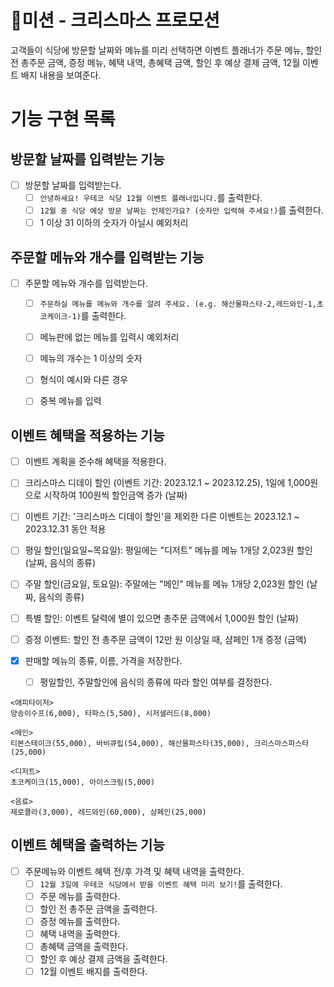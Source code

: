 # 🚀미션 - 크리스마스 프로모션

고객들이 식당에 방문할 날짜와 메뉴를 미리 선택하면 이벤트 플래너가 
주문 메뉴, 할인 전 총주문 금액, 증정 메뉴, 혜택 내역, 총혜택 금액, 할인 후 예상 결제 금액, 12월 이벤트 배지 내용을 보여준다.

# 기능 구현 목록

## 방문할 날짜를 입력받는 기능

- [ ] 방문할 날짜를 입력받는다.
  - [ ] `안녕하세요! 우테코 식당 12월 이벤트 플래너입니다.`를 출력한다.
  - [ ] `12월 중 식당 예상 방문 날짜는 언제인가요? (숫자만 입력해 주세요!)`를 출력한다. 
  - [ ] 1 이상 31 이하의 숫자가 아닐시 예외처리

## 주문할 메뉴와 개수를 입력받는 기능

- [ ] 주문할 메뉴와 개수를 입력받는다.
  - [ ] `주문하실 메뉴를 메뉴와 개수를 알려 주세요. (e.g. 해산물파스타-2,레드와인-1,초코케이크-1)`를 출력한다.
  - [ ] 메뉴판에 없는 메뉴를 입력시 예외처리
  - [ ] 메뉴의 개수는 1 이상의 숫자
  - [ ] 형식이 예시와 다른 경우
  - [ ] 중복 메뉴를 입력


## 이벤트 혜택을 적용하는 기능

- [ ] 이벤트 계획을 준수해 혜택을 적용한다.
- [ ] 크리스마스 디데이 할인 (이벤트 기간: 2023.12.1 ~ 2023.12.25), 1일에 1,000원으로 시작하여 100원씩 할인금액 증가 (날짜)
- [ ] 이벤트 기간: '크리스마스 디데이 할인'을 제외한 다른 이벤트는 2023.12.1 ~ 2023.12.31 동안 적용
- [ ] 평일 할인(일요일~목요일): 평일에는 "디저트" 메뉴를 메뉴 1개당 2,023원 할인 (날짜, 음식의 종류)
- [ ] 주말 할인(금요일, 토요일): 주말에는 "메인" 메뉴를 메뉴 1개당 2,023원 할인 (날짜, 음식의 종류)
- [ ] 특별 할인: 이벤트 달력에 별이 있으면 총주문 금액에서 1,000원 할인 (날짜)
- [ ] 증정 이벤트: 할인 전 총주문 금액이 12만 원 이상일 때, 샴페인 1개 증정 (금액)

- [x] 판매할 메뉴의 종류, 이름, 가격을 저장한다.
  - [ ] 평일할인, 주말할인에 음식의 종류에 따라 할인 여부를 결정한다.
```
<애피타이저>
양송이수프(6,000), 타파스(5,500), 시저샐러드(8,000)

<메인>
티본스테이크(55,000), 바비큐립(54,000), 해산물파스타(35,000), 크리스마스파스타(25,000)

<디저트>
초코케이크(15,000), 아이스크림(5,000)

<음료>
제로콜라(3,000), 레드와인(60,000), 샴페인(25,000)
```

## 이벤트 혜택을 출력하는 기능

- [ ] 주문메뉴와 이벤트 혜택 전/후 가격 및 혜택 내역을 출력한다.
  - [ ] `12월 3일에 우테코 식당에서 받을 이벤트 혜택 미리 보기!`를 출력한다.
  - [ ] 주문 메뉴를 출력한다.
  - [ ] 할인 전 총주문 금액을 출력한다.
  - [ ] 증정 메뉴를 출력한다.
  - [ ] 혜택 내역을 출력한다.
  - [ ] 총혜택 금액을 출력한다.
  - [ ] 할인 후 예상 결제 금액을 출력한다.
  - [ ] 12월 이벤트 배지를 출력한다.
